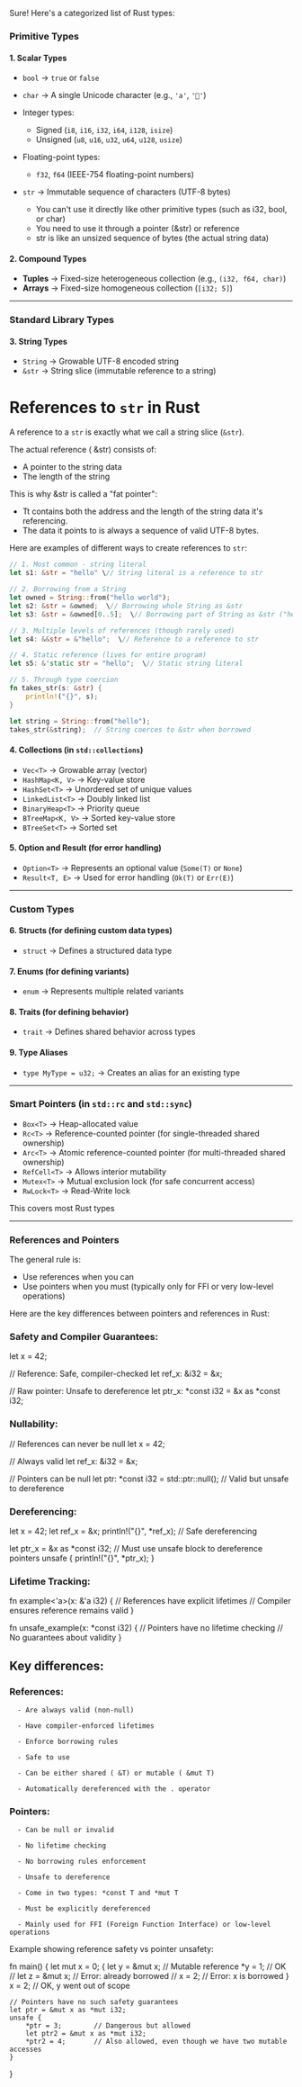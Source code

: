 Sure! Here's a categorized list of Rust types:

### **Primitive Types**
#### 1. Scalar Types
- `bool` → `true` or `false`
- `char` → A single Unicode character (e.g., `'a'`, `'🦀'`)

- Integer types:
  - Signed (`i8`, `i16`, `i32`, `i64`, `i128`, `isize`)
  - Unsigned (`u8`, `u16`, `u32`, `u64`, `u128`, `usize`)
- Floating-point types:
  - `f32`, `f64` (IEEE-754 floating-point numbers)


- `str` → Immutable sequence of characters (UTF-8 bytes)
  - You can't use it directly like other primitive types (such as i32, bool, or char)
  - You need to use it through a pointer (&str) or reference
  - str is like an unsized sequence of bytes (the actual string data)


#### 2. Compound Types
- **Tuples** → Fixed-size heterogeneous collection (e.g., `(i32, f64, char)`)
- **Arrays** → Fixed-size homogeneous collection (`[i32; 5]`)



---

### **Standard Library Types**
#### 3. String Types
- `String` → Growable UTF-8 encoded string
- `&str` → String slice (immutable reference to a string)


# References to `str` in Rust
A reference to a `str` is exactly what we call a string slice (`&str`).

The actual reference ( &str) consists of:

  - A pointer to the string data
  - The length of the string

This is why &str is called a "fat pointer":

  - Tt contains both the address and the length of the string data it's referencing.
  - The data it points to is always a sequence of valid UTF-8 bytes.

Here are examples of different ways to create references to `str`:

```rust
// 1. Most common - string literal
let s1: &str = "hello" \// String literal is a reference to str

// 2. Borrowing from a String
let owned = String::from("hello world");
let s2: &str = &owned;  \// Borrowing whole String as &str
let s3: &str = &owned[0..5];  \// Borrowing part of String as &str ("hello")

// 3. Multiple levels of references (though rarely used)
let s4: &&str = &"hello";  \// Reference to a reference to str

// 4. Static reference (lives for entire program)
let s5: &'static str = "hello";  \// Static string literal

// 5. Through type coercion
fn takes_str(s: &str) {
    println!("{}", s);
}

let string = String::from("hello");
takes_str(&string);  // String coerces to &str when borrowed
```


#### 4. Collections (in `std::collections`)
- `Vec<T>` → Growable array (vector)
- `HashMap<K, V>` → Key-value store
- `HashSet<T>` → Unordered set of unique values
- `LinkedList<T>` → Doubly linked list
- `BinaryHeap<T>` → Priority queue
- `BTreeMap<K, V>` → Sorted key-value store
- `BTreeSet<T>` → Sorted set

#### 5. Option and Result (for error handling)
- `Option<T>` → Represents an optional value (`Some(T)` or `None`)
- `Result<T, E>` → Used for error handling (`Ok(T)` or `Err(E)`)

---

### **Custom Types**
#### 6. Structs (for defining custom data types)
- `struct` → Defines a structured data type

#### 7. Enums (for defining variants)
- `enum` → Represents multiple related variants

#### 8. Traits (for defining behavior)
- `trait` → Defines shared behavior across types

#### 9. Type Aliases
- `type MyType = u32;` → Creates an alias for an existing type

---

### **Smart Pointers (in `std::rc` and `std::sync`)**
- `Box<T>` → Heap-allocated value
- `Rc<T>` → Reference-counted pointer (for single-threaded shared ownership)
- `Arc<T>` → Atomic reference-counted pointer (for multi-threaded shared ownership)
- `RefCell<T>` → Allows interior mutability
- `Mutex<T>` → Mutual exclusion lock (for safe concurrent access)
- `RwLock<T>` → Read-Write lock

This covers most Rust types

----

### **References and Pointers**

The general rule is:

  - Use references when you can
  - Use pointers when you must (typically only for FFI or very low-level operations)

Here are the key differences between pointers and references in Rust:

### Safety and Compiler Guarantees:

let x = 42;

// Reference: Safe, compiler-checked
let ref_x: &i32 = &x;

// Raw pointer: Unsafe to dereference
let ptr_x: *const i32 = &x as *const i32;


### Nullability:

// References can never be null
let x = 42;

// Always valid
let ref_x: &i32 = &x;

// Pointers can be null
let ptr: *const i32 = std::ptr::null(); \// Valid but unsafe to dereference


### Dereferencing:

let x = 42;
let ref_x = &x;
println!("{}", *ref_x);
// Safe dereferencing


let ptr_x = &x as *const i32;
// Must use unsafe block to dereference pointers
unsafe {
    println!("{}", *ptr_x);
}


### Lifetime Tracking:

fn example<'a>(x: &'a i32) {  // References have explicit lifetimes
    // Compiler ensures reference remains valid
}

fn unsafe_example(x: *const i32) {  // Pointers have no lifetime checking
    // No guarantees about validity
}


## Key differences:

  ### References:

      - Are always valid (non-null)

      - Have compiler-enforced lifetimes

      - Enforce borrowing rules

      - Safe to use

      - Can be either shared ( &T) or mutable ( &mut T)

      - Automatically dereferenced with the . operator

  ### Pointers:

      - Can be null or invalid

      - No lifetime checking

      - No borrowing rules enforcement

      - Unsafe to dereference

      - Come in two types: *const T and *mut T

      - Must be explicitly dereferenced

      - Mainly used for FFI (Foreign Function Interface) or low-level operations

Example showing reference safety vs pointer unsafety:

fn main() {
    let mut x = 0;
    {
        let y = &mut x;    // Mutable reference
        *y = 1;           // OK
        // let z = &mut x; // Error: already borrowed
        // x = 2;         // Error: x is borrowed
    }
    x = 2;               // OK, y went out of scope

    // Pointers have no such safety guarantees
    let ptr = &mut x as *mut i32;
    unsafe {
        *ptr = 3;        // Dangerous but allowed
        let ptr2 = &mut x as *mut i32;
        *ptr2 = 4;       // Also allowed, even though we have two mutable accesses
    }
}

